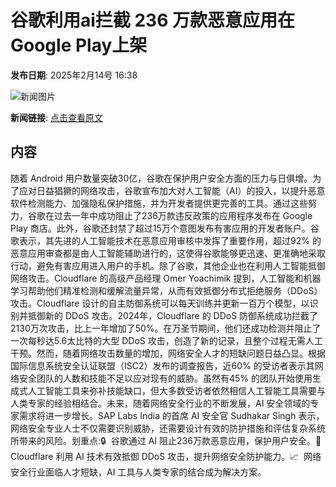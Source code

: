 # ​谷歌利用ai拦截 236 万款恶意应用在Google Play上架

**发布日期**: 2025年2月14号 16:38

![新闻图片](https://pic.chinaz.com/picmap/202207200846284870_0.jpg)

**新闻链接**: [点击查看原文](https://www.aibase.com/zh/news/15393)

## 内容

随着 Android 用户数量突破30亿，谷歌在保护用户安全方面的压力与日俱增。为了应对日益猖獗的网络攻击，谷歌宣布加大对人工智能（AI）的投入，以提升恶意软件检测能力、加强隐私保护措施，并为开发者提供更完善的工具。通过这些努力，谷歌在过去一年中成功阻止了236万款违反政策的应用程序发布在 Google Play 商店。此外，谷歌还封禁了超过15万个意图发布有害应用的开发者账户。谷歌表示，其先进的人工智能技术在恶意应用审核中发挥了重要作用，超过92% 的恶意应用审查都是由人工智能辅助进行的，这使得谷歌能够更迅速、更准确地采取行动，避免有害应用进入用户的手机。除了谷歌，其他企业也在利用人工智能抵御网络攻击。Cloudflare 的高级产品经理 Omer Yoachimik 提到，人工智能和机器学习帮助他们精准检测和缓解流量异常，从而有效抵御分布式拒绝服务（DDoS）攻击。Cloudflare 设计的自主防御系统可以每天训练并更新一百万个模型，以识别并抵御新的 DDoS 攻击。2024年，Cloudflare 的 DDoS 防御系统成功拦截了2130万次攻击，比上一年增加了50%。在万圣节期间，他们还成功检测并阻止了一次每秒达5.6太比特的大型 DDoS 攻击，创造了新的记录，且整个过程无需人工干预。然而，随着网络攻击数量的增加，网络安全人才的短缺问题日益凸显。根据国际信息系统安全认证联盟（ISC2）发布的调查报告，近60% 的受访者表示其网络安全团队的人数和技能不足以应对现有的威胁。虽然有45% 的团队开始使用生成式人工智能工具来弥补技能缺口，但大多数受访者依然相信人工智能工具需要与人类专家的经验相结合。未来，随着网络安全行业的不断发展，AI 安全领域的专家需求将进一步增长。SAP Labs India 的首席 AI 安全官 Sudhakar Singh 表示，网络安全专业人士不仅需要识别威胁，还需要设计有效的防护措施和评估复杂系统所带来的风险。划重点:🔒  谷歌通过 AI 阻止236万款恶意应用，保护用户安全。🤖  Cloudflare 利用 AI 技术有效抵御 DDoS 攻击，提升网络安全防护能力。📈  网络安全行业面临人才短缺，AI 工具与人类专家的结合成为解决方案。
